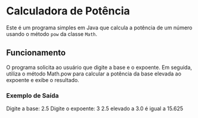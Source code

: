 # Calculadora de Potência

Este é um programa simples em Java que calcula a potência de um número usando o método `pow` da classe `Math`.

## Funcionamento

O programa solicita ao usuário que digite a base e o expoente. Em seguida, utiliza o método Math.pow para calcular a potência da base elevada ao expoente e exibe o resultado.

### Exemplo de Saída

Digite a base: 2.5
Digite o expoente: 3
2.5 elevado a 3.0 é igual a 15.625
